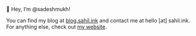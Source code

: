 👋 Hey, I’m @sadeshmukh!

You can find my blog at [blog.sahil.ink](https://blog.sahil.ink) and contact me at hello [at] sahil.ink. For anything else, check out [my website](https://sahil.ink).
